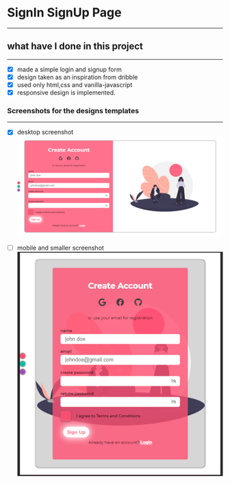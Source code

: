 # SignIn SignUp Page
--------------------

## what have I done in this project
--------------------------------------
* [x] made a simple login and signup form 
* [x] design taken as an inspiration from dribble
* [x] used only html,css and vanilla-javascript
* [x] responsive design is implemented.  

### Screenshots for the designs templates
------------------------------------------
* [x] desktop screenshot
  ![Screenshot](desktop-design.png)

* [ ] mobile and smaller screenshot
  ![Screenshot](small-screen-design.png)
